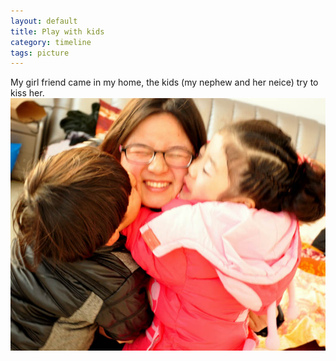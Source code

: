 ```yaml
---
layout: default
title: Play with kids
category: timeline
tags: picture
---
```

<p>
My girl friend came in my home, the kids (my nephew and her neice) try to kiss her. 
<img src="./img/post/three_kids_at_home.jpg"  alt="Down by the beach"></a>
</p>
